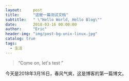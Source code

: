 ```yaml
---
layout:     post
title:      "这是一篇测试文档"
subtitle:   " \"Hello World, Hello Blog\""
date:       2018-03-16 00:00:00
author:     "Eric"
header-img: "img/post-bg-unix-linux.jpg"
catalog: true
tags:
  - 生活
---
```


> “Come on, let's test ”


今天是2018年3月16日，春风气爽，这是博客的第一篇博文。
